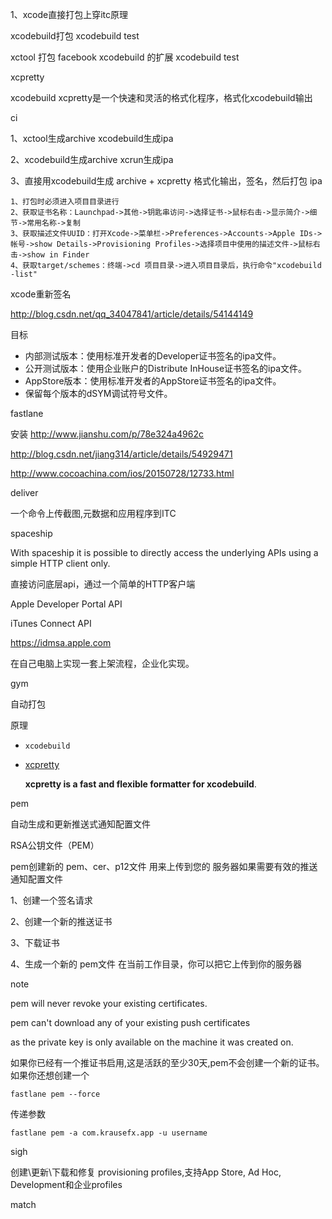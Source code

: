 1、xcode直接打包上穿itc原理







xcodebuild打包  xcodebuild test

xctool 打包  facebook  xcodebuild 的扩展   xcodebuild test

xcpretty

xcodebuild xcpretty是一个快速和灵活的格式化程序，格式化xcodebuild输出

 ci



1、xctool生成archive xcodebuild生成ipa

2、xcodebuild生成archive xcrun生成ipa

3、直接用xcodebuild生成 archive + xcpretty 格式化输出，签名，然后打包 ipa 



```
1、打包时必须进入项目目录进行
2、获取证书名称：Launchpad->其他->钥匙串访问->选择证书->鼠标右击->显示简介->细节->常用名称->复制
3、获取描述文件UUID：打开Xcode->菜单栏->Preferences->Accounts->Apple IDs->帐号->show Details->Provisioning Profiles->选择项目中使用的描述文件->鼠标右击->show in Finder
4、获取target/schemes：终端->cd 项目目录->进入项目目录后，执行命令"xcodebuild -list"
```



xcode重新签名

http://blog.csdn.net/qq_34047841/article/details/54144149



目标

- 内部测试版本：使用标准开发者的Developer证书签名的ipa文件。
- 公开测试版本：使用企业账户的Distribute InHouse证书签名的ipa文件。
- AppStore版本：使用标准开发者的AppStore证书签名的ipa文件。
- 保留每个版本的dSYM调试符号文件。



fastlane

安装 http://www.jianshu.com/p/78e324a4962c



http://blog.csdn.net/jiang314/article/details/54929471



http://www.cocoachina.com/ios/20150728/12733.html

deliver

一个命令上传截图,元数据和应用程序到ITC



spaceship

With spaceship it is possible to directly access the underlying APIs using a simple HTTP client only.

直接访问底层api，通过一个简单的HTTP客户端



Apple Developer Portal API



iTunes Connect API



https://idmsa.apple.com



在自己电脑上实现一套上架流程，企业化实现。



gym

自动打包

原理

- `xcodebuild`

- [xcpretty](https://github.com/supermarin/xcpretty)

  **xcpretty is a fast and flexible formatter for xcodebuild**.



pem

自动生成和更新推送式通知配置文件

RSA公钥文件（PEM）

pem创建新的 pem、cer、p12文件 用来上传到您的 服务器如果需要有效的推送通知配置文件

1、创建一个签名请求

2、创建一个新的推送证书

3、下载证书

4、生成一个新的 pem文件 在当前工作目录，你可以把它上传到你的服务器

note 

pem will never revoke your existing certificates. 

pem can't download any of your existing push certificates

as the private key is only available on the machine it was created on.

如果你已经有一个推证书启用,这是活跃的至少30天,pem不会创建一个新的证书。如果你还想创建一个

```
fastlane pem --force
```

传递参数

```
fastlane pem -a com.krausefx.app -u username
```



sigh

创建\更新\下载和修复 provisioning profiles,支持App Store, Ad Hoc, Development和企业profiles







match



